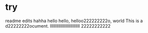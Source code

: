 # try
readme edits
hahha
hello hello, helloo222222222o, world
This is a d22222222ocument.
llllllllllllllllllllllllllll
22222222222
